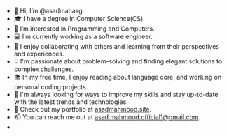 - 👋 Hi, I’m @asadmahasg.
- 🎓 I have a degree in Computer Science(CS).
- 👀 I’m interested in Programming and Computers.
- 💻 I’m currently working as a software engineer.
- 🤝 I enjoy collaborating with others and learning from their perspectives and experiences.
- 💡 I'm passionate about problem-solving and finding elegant solutions to complex challenges.
- 📚 In my free time, I enjoy reading about language core, and working on personal coding projects.
- 🚀 I'm always looking for ways to improve my skills and stay up-to-date with the latest trends and technologies.
- 📂 Check out my portfolio at [asadmahmood.site](asadmahmood.site).
- 📫 You can reach me out at asad.mahmood.official1@gmail.com.
- 

